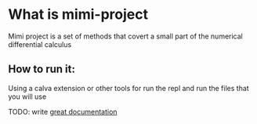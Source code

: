 # What is mimi-project

Mimi project is a set of methods that covert a small part of the numerical differential calculus 

## How to run it:

Using a calva extension or other tools for run the repl and run the files that you will use

TODO: write [great documentation](http://jacobian.org/writing/what-to-write/)
